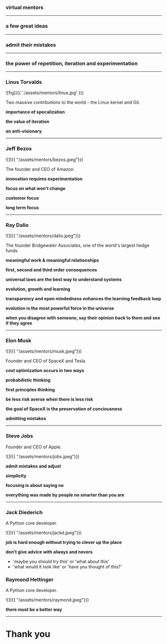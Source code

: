 ### virtual mentors

---

### a few great ideas 

---

### admit their mistakes

---

### the power of repetition, iteration and experimentation

---

### Linus Torvalds

![fig]({{ './assets/mentors/linus.jpg' }}) 

Two massive contributions to the world - the Linux kernel and Git. 

**importance of specalization** 

**the value of iteration**

**an anti-visionary**

---

### Jeff Bezos

![]({{ "/assets/mentors/bezos.jpeg"}}) 

The founder and CEO of Amazon.

**innovation requires experimentation**

**focus on what won't change**

**customer focus**

**long term focus**

---

### Ray Dalio

![]({{ "/assets/mentors/dalio.jpeg"}}) 

The founder Bridgewater Associates, one of the world's largest hedge funds.

**meaningful work & meaningful relationships**

**first, second and third order consequences**

**universal laws are the best way to understand systems**

**evolution, growth and learning**

**transparency and open mindedness enhances the learning feedback loop**

**evolution is the most powerful force in the universe**

**when you disagree with someone, say their opinion back to them and see if they agree**

---

### Elon Musk

![]({{ "/assets/mentors/musk.jpeg"}}) 

Founder and CEO of SpaceX and Tesla.

**cost optimization occurs in two ways**

**probabilistic thinking**

**first principles thinking**

**be less risk averse when there is less risk**

**the goal of SpaceX is the preservation of conciousness**

**admitting mistakes**

---

### Steve Jobs

Founder and CEO of Apple.

![]({{ "/assets/mentors/jobs.jpeg"}}) 

**admit mistakes and adjust**

**simplicity**

**focusing is about saying no**

**everything was made by people no smarter than you are**

---

### Jack Diederich

A Python core developer.

![]({{ "/assets/mentors/jackd.jpeg"}}) 

**job is hard enough without trying to clever up the place**

**don't give advice with always and nevers**
- 'maybe you should try this' or 'what about this'
- 'what would it look like' or 'have you thought of this?'

### Raymond Hettinger
A Python core developer.

![]({{ "/assets/mentors/raymond.jpeg"}}) 

**there must be a better way**

---

# Thank you
